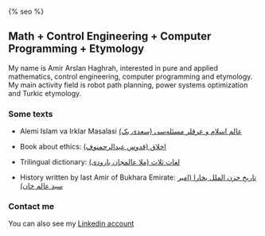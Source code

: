 {% seo %}
## Math + Control Engineering + Computer Programming + Etymology

My name is Amir Arslan Haghrah, interested in pure and applied mathematics, control engineering, computer programming and etymology. My main activity field is robot path planning, power systems optimization and Turkic etymology.

### Some texts
* Alemi Islam va Irklar Masalasi [عالم اسلام و عرقلر مسئله‌سی (سعدی بک)](https://github.com/Haghrah/Alemi_Islam_va_Irklar_Meselesi/blob/master/Mahfil_Alemi_Islam_va_Irqlar_Masalasi.pdf)

* Book about ethics: [اخلاق (قدوس عبدالرحمنوف)](https://github.com/Haghrah/Akhlagh/blob/master/akhlaq.pdf)

* Trilingual dictionary: [لغات ثلاث (ملا عالمجان بارودی)](https://github.com/Haghrah/lughati_thalath/blob/master/uch_til.pdf)

* History written by last Amir of Bukhara Emirate: [تاریخ حزن الملل بخارا (امیر سید عالم خان)](https://github.com/Haghrah/Tarihi-huzn-ul-milali-buhara/blob/master/tarixi_huzn_ul_milal.pdf)

### Contact me
You can also see my [Linkedin account](https://www.linkedin.com/in/amir-arslan-haghrah-53b2258a)
